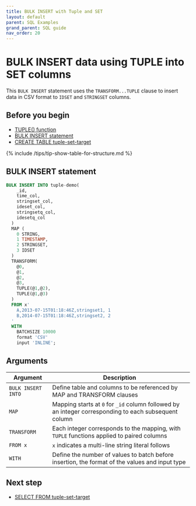 ```yaml
---
title: BULK INSERT with Tuple and SET
layout: default
parent: SQL Examples
grand_parent: SQL guide
nav_order: 20
---
```


# BULK INSERT data using TUPLE into SET columns

This `BULK INSERT` statement uses the `TRANSFORM...TUPLE` clause to insert data in CSV format to `IDSET` and `STRINGSET` columns.

## Before you begin
* [TUPLE() function](/docs/sql-guide/functions/function-tuple)
* [BULK INSERT statement](/docs/sql-guide/statements/statement-insert-bulk)
* [CREATE TABLE tuple-set-target](/docs/sql-guide/examples/sql-eg-table/sql-eg-table-create-tuple-set-target)

{% include /tips/tip-show-table-for-structure.md %}

## BULK INSERT statement

```sql
BULK INSERT INTO tuple-demo(
    _id,
    time_col,
    stringset_col,
    ideset_col,
    stringsetq_col,
    idesetq_col
  )
  MAP (
    0 STRING,
    1 TIMESTAMP,
    2 STRINGSET,
    3 IDSET
  )
  TRANSFORM(
    @0,
    @1,
    @2,
    @3,
    TUPLE(@1,@2),
    TUPLE(@1,@3)
  )
  FROM x'
    A,2013-07-15T01:18:46Z,stringset1, 1
    B,2014-07-15T01:18:46Z,stringset2, 2
  '
  WITH
    BATCHSIZE 10000
    format 'CSV'
    input 'INLINE';
```

## Arguments

| Argument | Description |
|---|---|
| `BULK INSERT INTO ` | Define table and columns to be referenced by MAP and TRANSFORM clauses |
| `MAP` | Mapping starts at `0` for `_id` column followed by an integer corresponding to each subsequent column |
| `TRANSFORM` | Each integer corresponds to the mapping, with `TUPLE` functions applied to paired columns |
| `FROM x` | `x` indicates a multi-line string literal follows |
| `WITH` | Define the number of values to batch before insertion, the format of the values and input type |

## Next step

* [SELECT FROM tuple-set-target](/docs/sql-guide/examples/sql-eg-select/sql-eg-select-from-tuple-set-target)
